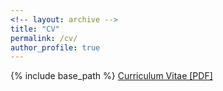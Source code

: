 ```yaml
---
<!-- layout: archive -->
title: "CV"
permalink: /cv/
author_profile: true
---
```


{% include base_path %}
[Curriculum Vitae [PDF]](https://sushang-thu.github.io/files/CV_Shang_Su_1117.pdf)
